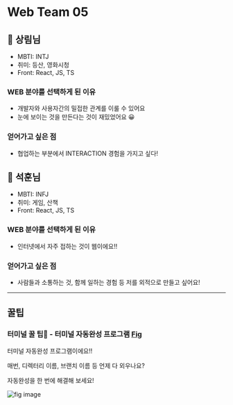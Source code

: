# Web Team 05

## 🥸 상림님
* MBTI: INTJ
* 취미: 등산, 영화시청 
* Front: React, JS, TS

### WEB 분야를 선택하게 된 이유
* 개발자와 사용자간의 밀접한 관계를 이룰 수 있어요
* 눈에 보이는 것을 만든다는 것이 재밌었어요 😀

### 얻어가고 싶은 점
* 협업하는 부분에서 INTERACTION 경험을 가지고 싶다!

## 👾 석훈님
* MBTI: INFJ
* 취미: 게임, 산책
* Front: React, JS, TS

### WEB 분야를 선택하게 된 이유
* 인터넷에서 자주 접하는 것이 웹이에요!!

### 얻어가고 싶은 점
* 사람들과 소통하는 것, 함께 일하는 경험 등 저를 외적으로 만들고 싶어요!

---

## 꿀팁

### 터미널 꿀 팁🍯 - 터미널 자동완성 프로그램 [Fig](https://fig.io)

터미널 자동완성 프로그램이에요!!

매번, 디렉터리 이름, 브랜치 이름 등 언제 다 외우나요?

자동완성을 한 번에 해결해 보세요!

![fig image](https://fig.io/images/slideshow/screenshots/git.png)
